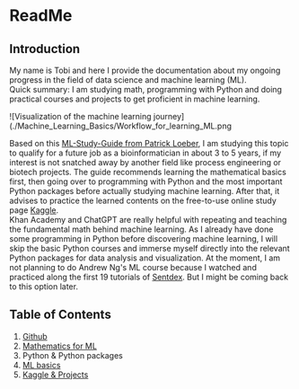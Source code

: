 # ReadMe

## Introduction
My name is Tobi and here I provide the documentation about my ongoing progress in the field of data science and machine learning (ML). <br>
Quick summary: I am studying math, programming with Python and doing practical courses and projects to get proficient in machine learning.<br>

![Visualization of the machine learning journey](./Machine_Learning_Basics/Workflow_for_learning_ML.png

Based on this [ML-Study-Guide from Patrick Loeber](https://github.com/AssemblyAI-Examples/ML-Study-Guide), I am studying this topic to qualify for a future job as a bioinformatician in about 3 to 5 years, if my interest is not snatched away by another field like process engineering or biotech projects. The guide recommends learning the mathematical basics first, then going over to programming with Python and the most important Python packages before actually studying machine learning. After that, it advises to practice the learned contents on the free-to-use online study page [Kaggle](https://www.kaggle.com/). <br>
Khan Academy and ChatGPT are really helpful with repeating and teaching the fundamental math behind machine learning. As I already have done some programming in Python before discovering machine learning, I will skip the basic Python courses and immerse myself directly into the relevant Python packages for data analysis and visualization. At the moment, I am not planning to do Andrew Ng's ML course because I watched and practiced along the first 19 tutorials of [Sentdex](https://www.youtube.com/playlist?list=PLQVvvaa0QuDfKTOs3Keq_kaG2P55YRn5v). But I might be coming back to this option later. <br>

## Table of Contents
1. [Github](GitHub/)
2. [Mathematics for ML](Math_for_ML/)
3. Python & Python packages
4. [ML basics](Machine_Learning_Basics/)
5. [Kaggle & Projects](Kaggle_&_Projects/)
